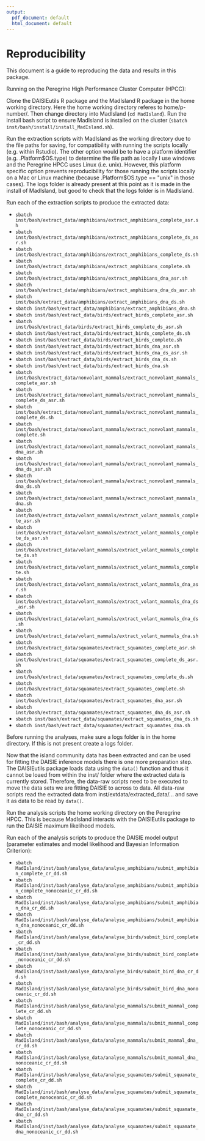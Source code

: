 ```yaml
---
output:
  pdf_document: default
  html_document: default
---
```

# Reproducibility

This document is a guide to reproducing the data and results in this package.

Running on the Peregrine High Performance Cluster Computer (HPCC):

Clone the DAISIEutils R package and the MadIsland R package in the home working
directory. Here the home working directory referes to home/p-number/. Then 
change directory into MadIsland (`cd MadIsland`). Run the install bash script
to ensure MadIsland is installed on the cluster (`sbatch inst/bash/install/install_MadIsland.sh`). 

Run the extraction scripts with MadIsland as the working directory due to the file paths for saving, for compatibility with running the scripts locally (e.g.
within Rstudio). The other option would be to have a platform identifier
(e.g. .Platform\$OS.type) to determine the file path as locally I use windows and
the Peregrine HPCC uses Linux (i.e. unix). However, this platform specific 
option prevents reproducibility for those running the scripts locally on a Mac 
or Linux machine (because .Platform$OS.type == "unix" in those cases). The logs
folder is already present at this point as it is made in the install of MadIsland, but good to check that the logs folder is in MadIsland. 

Run each of the extraction scripts to produce the extracted data:

  * `sbatch inst/bash/extract_data/amphibians/extract_amphibians_complete_asr.sh`
  * `sbatch inst/bash/extract_data/amphibians/extract_amphibians_complete_ds_asr.sh`
  * `sbatch inst/bash/extract_data/amphibians/extract_amphibians_complete_ds.sh`
  * `sbatch inst/bash/extract_data/amphibians/extract_amphibians_complete.sh`
  * `sbatch inst/bash/extract_data/amphibians/extract_amphibians_dna_asr.sh`
  * `sbatch inst/bash/extract_data/amphibians/extract_amphibians_dna_ds_asr.sh`
  * `sbatch inst/bash/extract_data/amphibians/extract_amphibians_dna_ds.sh`
  * `sbatch inst/bash/extract_data/amphibians/extract_amphibians_dna.sh`
  * `sbatch inst/bash/extract_data/birds/extract_birds_complete_asr.sh`
  * `sbatch inst/bash/extract_data/birds/extract_birds_complete_ds_asr.sh`
  * `sbatch inst/bash/extract_data/birds/extract_birds_complete_ds.sh`
  * `sbatch inst/bash/extract_data/birds/extract_birds_complete.sh`
  * `sbatch inst/bash/extract_data/birds/extract_birds_dna_asr.sh`
  * `sbatch inst/bash/extract_data/birds/extract_birds_dna_ds_asr.sh`
  * `sbatch inst/bash/extract_data/birds/extract_birds_dna_ds.sh`
  * `sbatch inst/bash/extract_data/birds/extract_birds_dna.sh`
  * `sbatch inst/bash/extract_data/nonvolant_mammals/extract_nonvolant_mammals_complete_asr.sh`
  * `sbatch inst/bash/extract_data/nonvolant_mammals/extract_nonvolant_mammals_complete_ds_asr.sh`
  * `sbatch inst/bash/extract_data/nonvolant_mammals/extract_nonvolant_mammals_complete_ds.sh`
  * `sbatch inst/bash/extract_data/nonvolant_mammals/extract_nonvolant_mammals_complete.sh`
  * `sbatch inst/bash/extract_data/nonvolant_mammals/extract_nonvolant_mammals_dna_asr.sh`
  * `sbatch inst/bash/extract_data/nonvolant_mammals/extract_nonvolant_mammals_dna_ds_asr.sh`
  * `sbatch inst/bash/extract_data/nonvolant_mammals/extract_nonvolant_mammals_dna_ds.sh`
  * `sbatch inst/bash/extract_data/nonvolant_mammals/extract_nonvolant_mammals_dna.sh`
  * `sbatch inst/bash/extract_data/volant_mammals/extract_volant_mammals_complete_asr.sh`
  * `sbatch inst/bash/extract_data/volant_mammals/extract_volant_mammals_complete_ds_asr.sh`
  * `sbatch inst/bash/extract_data/volant_mammals/extract_volant_mammals_complete_ds.sh`
  * `sbatch inst/bash/extract_data/volant_mammals/extract_volant_mammals_complete.sh`
  * `sbatch inst/bash/extract_data/volant_mammals/extract_volant_mammals_dna_asr.sh`
  * `sbatch inst/bash/extract_data/volant_mammals/extract_volant_mammals_dna_ds_asr.sh`
  * `sbatch inst/bash/extract_data/volant_mammals/extract_volant_mammals_dna_ds.sh`
  * `sbatch inst/bash/extract_data/volant_mammals/extract_volant_mammals_dna.sh`
  * `sbatch inst/bash/extract_data/squamates/extract_squamates_complete_asr.sh`
  * `sbatch inst/bash/extract_data/squamates/extract_squamates_complete_ds_asr.sh`
  * `sbatch inst/bash/extract_data/squamates/extract_squamates_complete_ds.sh`
  * `sbatch inst/bash/extract_data/squamates/extract_squamates_complete.sh`
  * `sbatch inst/bash/extract_data/squamates/extract_squamates_dna_asr.sh`
  * `sbatch inst/bash/extract_data/squamates/extract_squamates_dna_ds_asr.sh`
  * `sbatch inst/bash/extract_data/squamates/extract_squamates_dna_ds.sh`
  * `sbatch inst/bash/extract_data/squamates/extract_squamates_dna.sh`

Before running the analyses, make sure a logs folder is in the home directory. 
If this is not present create a logs folder.

Now that the island community data has been extracted and can be used for 
fitting the DAISIE inference models there is one more preparation step. The
DAISIEutils package loads data using the `data()` function and thus it cannot
be loaed from within the inst/ folder where the extracted data is currently 
stored. Therefore, the data-raw scripts need to be executed to move the data
sets we are fitting DAISIE to across to data. All data-raw scripts read the 
extracted data from inst/extdata/extracted_data/... and save it as data to be 
read by `data()`.

Run the analysis scripts the home working directory on the Peregrine HPCC. 
This is because MadIsland interacts with the DAISIEutils package to run the 
DAISIE maximum likelihood models.

Run each of the analysis scripts to produce the DAISIE model output (parameter
estimates and model likelihood and Bayesian Information Criterion):

  * `sbatch MadIsland/inst/bash/analyse_data/analyse_amphibians/submit_amphibian_complete_cr_dd.sh`
  * `sbatch MadIsland/inst/bash/analyse_data/analyse_amphibians/submit_amphibian_complete_nonoceanic_cr_dd.sh`
  * `sbatch MadIsland/inst/bash/analyse_data/analyse_amphibians/submit_amphibian_dna_cr_dd.sh`
  * `sbatch MadIsland/inst/bash/analyse_data/analyse_amphibians/submit_amphibian_dna_nonoceanic_cr_dd.sh`
  * `sbatch MadIsland/inst/bash/analyse_data/analyse_birds/submit_bird_complete_cr_dd.sh`
  * `sbatch MadIsland/inst/bash/analyse_data/analyse_birds/submit_bird_complete_nonoceanic_cr_dd.sh`
  * `sbatch MadIsland/inst/bash/analyse_data/analyse_birds/submit_bird_dna_cr_dd.sh`
  * `sbatch MadIsland/inst/bash/analyse_data/analyse_birds/submit_bird_dna_nonoceanic_cr_dd.sh`
  * `sbatch MadIsland/inst/bash/analyse_data/analyse_mammals/submit_mammal_complete_cr_dd.sh`
  * `sbatch MadIsland/inst/bash/analyse_data/analyse_mammals/submit_mammal_complete_nonoceanic_cr_dd.sh`
  * `sbatch MadIsland/inst/bash/analyse_data/analyse_mammals/submit_mammal_dna_cr_dd.sh`
  * `sbatch MadIsland/inst/bash/analyse_data/analyse_mammals/submit_mammal_dna_nonoceanic_cr_dd.sh`
  * `sbatch MadIsland/inst/bash/analyse_data/analyse_squamates/submit_squamate_complete_cr_dd.sh`
  * `sbatch MadIsland/inst/bash/analyse_data/analyse_squamates/submit_squamate_complete_nonoceanic_cr_dd.sh`
  * `sbatch MadIsland/inst/bash/analyse_data/analyse_squamates/submit_squamate_dna_cr_dd.sh`
  * `sbatch MadIsland/inst/bash/analyse_data/analyse_squamates/submit_squamate_dna_nonoceanic_cr_dd.sh`
  


